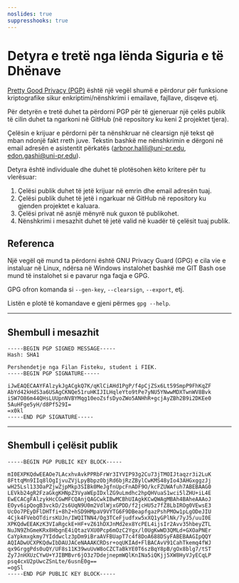 ```yaml
---
noslides: true
suppresshooks: true
---
```


# Detyra e tretë nga lënda Siguria e të Dhënave

[Pretty Good Privacy (PGP)](https://en.wikipedia.org/wiki/Pretty_Good_Privacy) është një vegël shumë e përdorur për funksione kriptografike sikur enkriptimi/nënshkrimi i emailave, fajllave, disqeve etj.

Për detyrën e tretë duhet ta përdorni PGP për të gjeneruar një çelës publik të cilin duhet ta ngarkoni në GitHub (në repository ku keni 2 projektet tjera).

Çelësin e krijuar e përdorni për ta nënshkruar në clearsign një tekst që mban ndonjë fakt rreth juve. Tekstin bashkë me nënshkrimin e dërgoni në email adresën e asistentit përkatës (arbnor.halili@uni-pr.edu, edon.gashi@uni-pr.edu).

Detyra është individuale dhe duhet të plotësohen këto kritere për tu vlerësuar:

1. Çelësi publik duhet të jetë krijuar në emrin dhe email adresën tuaj.
2. Çelësi publik duhet të jetë i ngarkuar në GitHub në repository ku gjenden projektet e kaluara.
3. Çelësi privat në asnjë mënyrë nuk guxon të publikohet.
4. Nënshkrimi i mesazhit duhet të jetë valid në kuadër të çelësit tuaj publik.

## Referenca

Një vegël që mund ta përdorni është GNU Privacy Guard (GPG) e cila vie e instaluar në Linux, ndërsa në Windows instalohet bashkë me GIT Bash ose mund të instalohet si e pavarur nga faqja e GPG.

GPG ofron komanda si `--gen-key`, `--clearsign`, `--export`, etj.

Listën e plotë të komandave e gjeni përmes `gpg --help`.

---

## Shembull i mesazhit

```
-----BEGIN PGP SIGNED MESSAGE-----
Hash: SHA1

Pershendetje nga Filan Fisteku, student i FIEK.
-----BEGIN PGP SIGNATURE-----

iJwEAQECAAYFAlzykJgACgkQ7K/qKlCiAHd1PgP/f4pCjZSx6Lt59SmpP9FhKqZF
AbYd42kHdS3a6USAgCKNQe51ruHKIJILHqleYto9tPe7yNU5YNwwMDXTwnWV8Bvk
iSW7O86m44QHsLUUpnNVBYMqg10eoZsfsDyoZWo5ANHhR+gcjAyZBh2B9i2DKEe0
5AuHFge5yH/d8Pf529I=
=x0kl
-----END PGP SIGNATURE-----
```

---

## Shembull i çelësit publik

```
-----BEGIN PGP PUBLIC KEY BLOCK-----

mI0EXPKQdwEEAOe7LAcxhvAvkPPRbFrWr3IYVIP93g2Cu73jTMOIJtaqzr3i2LuK
8FttqMn9IIq8lOgIjvuZVjLpyBbpzObjRd6bjRzZBylCwKMS48yIo43AHGxggzJj
wH25Lsl133OaPZjwZjpMkp3SIBk0MeJgfnUpcFnADF9O/kcFZUWAfuh7ABEBAAG0
LEVkb24gR2FzaGkgKHNpZ3VyaWEpIDxlZG9uLmdhc2hpQHVuaS1wci5lZHU+iL4E
EwECACgFAlzykHcCGwMFCQAnjQAGCwkIBwMCBhUIAgkKCwQWAgMBAh4BAheAAAoJ
EOyv6ipQogB3vckD/2s6UqN9U0m2VdlWjxGPDD/f2jcHU5z7fZ8LbIROg0VEwsE3
UcOo7PEyDFlDHTfi+8h2+hSD9HMpaV9VYTG6F9DBeapfgazPshPMOw1pLgODeJIU
4Cjk4FVebOTdirsKUJn/IWQITNN4/Og3TCeFjudfxw5xXQ1yGPlNk/7yJ5/uuI0E
XPKQdwEEAKzK3VIaRgckE+HF+vZ61hDXJnMd2ex8YcPEL4ijsIr2Avv35hbeyZTL
NuJN9ZhGmeKRx8HbgnE4iQtazVXU0Pcp6mOzC2Ygx/l0UgKwWD3QMLd+GXOaPNEr
CaYpkmxgkmy7YIddwclz3pDm9iBraAVFBUapT7c4f8DoA688DSyFABEBAAGIpQQY
AQIADwUCXPKQdwIbDAUJACeNAAAKCRDsr+oqUKIAd+FlBACAvV91CahTkemq4fWJ
qx9GrggPds0uQY/UF8s11K39wuUvW8oCZCTaBkYE0T6szBqY8pB/gOx8blg7/tST
Zy7JnHXUzCYwU+YJIBMBvr6jO3z7DdejnepmWQlKnINa5iQKjj5XW8HyVJyECqLP
psq4cxU2pUwcZSnLte/6usnE0g==
=ogSl
-----END PGP PUBLIC KEY BLOCK-----
```
